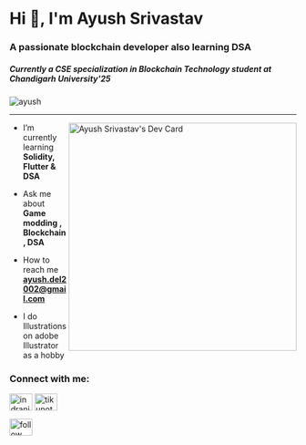 <h1 align="left">Hi 👋, I'm Ayush Srivastav</h1>
<h3 align="left">A passionate blockchain developer also learning DSA</h3>
<h5>Currently a CSE specialization in Blockchain Technology student at Chandigarh University'25</h5>
<p align="left"> <img src="https://komarev.com/ghpvc/?username=kraken426&label=Profile%20views&color=0e75b6&style=for-the-badge" alt="ayush" /></p>
<hr/>
<a href="https://app.daily.dev/ayusus"><img align="right" src="https://github.com/kraken426/kraken426/blob/main/devcard.svg" width="400" alt="Ayush Srivastav's Dev Card"/></a>

-  I’m currently learning **Solidity, Flutter & DSA**

-  Ask me about **Game modding , Blockchain, DSA**

-  How to reach me **ayush.del2002@gmail.com**

-  I do Illustrations on adobe Illustrator as a hobby

<h3 align="left">Connect with me:</h3>
<p align="left">
<a href="https://www.linkedin.com/in/ayush-s-0a158b226/" target="blank"><img align="center" src="https://raw.githubusercontent.com/rahuldkjain/github-profile-readme-generator/master/src/images/icons/Social/linked-in-alt.svg" alt="indranilchutia" height="30" width="40" /></a>
<a href="https://twitter.com/notayushh" target="blank"><img align="center" src="https://raw.githubusercontent.com/rahuldkjain/github-profile-readme-generator/master/src/images/icons/Social/twitter.svg" alt="tikunotcoder" height="30" width="40" /></a>

<a href="https://www.linkedin.com/comm/mynetwork/discovery-see-all?usecase=PEOPLE_FOLLOWS&followMember=ayususs" target="_blank"><img align="center" src=" " alt="follow" height="30" width="40" /></a>
